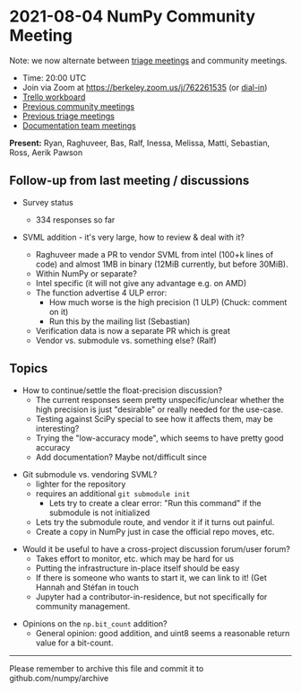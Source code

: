 # 2021-08-04 NumPy Community Meeting

Note: we now alternate between [triage meetings](https://hackmd.io/68i_JvOYQfy9ERiHgXMPvg) and community meetings.

- Time: 20:00 UTC
- Join via Zoom at https://berkeley.zoom.us/j/762261535 (or [dial-in](https://berkeley.zoom.us/u/aC3ENhycM))
- [Trello workboard](https://trello.com/b/Azg4fYZH/numpy-at-bids)
- [Previous community meetings](https://github.com/numpy/archive/tree/master/status_meetings)
- [Previous triage meetings](https://github.com/numpy/archive/tree/master/triage_meetings)
- [Documentation team meetings](https://hackmd.io/oB_boakvRqKR-_2jRV-Qjg)


**Present:** Ryan, Raghuveer, Bas, Ralf, Inessa, Melissa, Matti, Sebastian, Ross, Aerik Pawson


## Follow-up from last meeting / discussions

* Survey status
  * 334 responses so far

* SVML addition - it's very large, how to review & deal with it?
  * Raghuveer made a PR to vendor SVML from intel (100+k lines of code) and almost 1MB in binary (12MiB currently, but before 30MiB).
  * Within NumPy or separate?
  * Intel specific (it will not give any advantage e.g. on AMD)
  * The function advertise 4 ULP error:
    * How much worse is the high precision (1 ULP)  (Chuck: comment on it)
    * Run this by the mailing list  (Sebastian)
  * Verification data is now a separate PR which is great
  * Vendor vs. submodule vs. something else?  (Ralf)



## Topics

- How to continue/settle the float-precision discussion?
  * The current responses seem pretty unspecific/unclear whether the high precision is just "desirable" or really needed for the use-case.
  * Testing against SciPy special to see how it affects them, may be interesting?
  * Trying the "low-accuracy mode", which seems to have pretty good accuracy
  * Add documentation?  Maybe not/difficult since 

* Git submodule vs. vendoring SVML?
  - lighter for the repository
  - requires an additional `git submodule init`
      - Lets try to create a clear error: "Run this command" if the submodule is not initialized
  - Lets try the submodule route, and vendor it if it turns out painful.
  - Create a copy in NumPy just in case the official repo moves, etc.

- Would it be useful to have a cross-project discussion forum/user forum?
  * Takes effort to monitor, etc. which may be hard for us
  * Putting the infrastructure in-place itself should be easy
  * If there is someone who wants to start it, we can link to it! (Get Hannah and Stéfan in touch
  * Jupyter had a contributor-in-residence, but not specifically for community management.

* Opinions on the `np.bit_count` addition?
  * General opinion: good addition, and uint8 seems a reasonable return value for a bit-count.



---

Please remember to archive this file and commit it to github.com/numpy/archive



